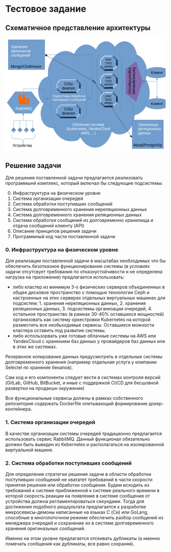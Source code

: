 # Тестовое задание

## Схематичное представление архитектуры

![Image alt](https://github.com/GorokhovDV/TestTaskVolgograd/raw/master/images/scheme.gif)

## Решение задачи

Для решения поставленной задачи предлагается реализовать программынй комплекс, который включал бы следующие подсистемы:

0. Инфраструктура на физическом уровне
1. Система организации очередей
2. Система обработки поступивших сообщений
3. Система долговременного хранения нереляционных данных
4. Система долговременного хранения реляционных данных
5. Система обработки сообщений из долговременно хранилища и отдача сообщений клиенту (API)
6. Описание принципов решения задачи
7. Программный код части поставленной задачи 

### 0. Инфраструктура на физическом уровне

Для реализации поставленной задачи в масштабах необходимых что бы обеспечить безотказное функционирование системы (в условиях задачи отсутсвует требования по отказоустойчивости и не определена нагрузка на приложение) предлагается использовать: 
* либо кластер из минимум 3-х физических серверов объединенных в общее дисковое пространство с помощью технологии Ceph и настроенных на этих серверах отдельных виртуальных машинах для подсистем: 1. хранения нереляционных данных, 2. хранения реляционных данных, 3. подсистемы организации очередей, 4. остальное пространство (в рамках 30-40% оставшихся мощностей) организовать как систему оркестровки Kubernetes на которой разместить все необьходимые сервисы. Оставшиеся можности кластера оставить под развитие системы.
* либо использорвать уже готовые облачные системы на AWS или YandexCloud с хранением баз данных у провайдеров баз данных или в этих же системах.

Резервоное копирование данных предусмотреть в отдельные системы долговременного хранения (например отдельная услуга у компании Selectel по хранение бекапов).

Сам код и его компоненты следует вести в системах контроля версий (GitLab, GitHub, BitBucket, и иные с поддержкой CI/CD для бесшовной развертки на продакшн окружение)

Все функциональные сервисы должны в рамках собственного репозитория содержать Dockerfile опитывающий формирование докер-контейнера.

### 1. Система организации очередей

В качестве организации системы очередей традиционно предлагается использовать сервис RabbitMQ. Данный функционал обязательно должен быть выведен из Kebernetes и располагаться на изолированной виртуальной машине.

### 2. Система обработки поступивших сообщений

Для определения стратегии решения задачи в области обработки поступивших сообщений не хвататет требований в части скорости принятия решения или обработки сообщения. Будем исходить из требований к системе приближенной к системе реального времени в которой скорость реакции на появление в системе сообщения от устройства должна регламентироваться секундами. Тогда для достижения подобного рещзультата предлагается к разработке микросевисы-демоны написанные на языках C (Си) или GoLang, способные в многопоточном режиме обеспечить разбор сообщений из менеджера очередей и сохранение их в системе долговременного хранения оригиназьных сообщений.

Именно на этом уровне предлагается отсеивать дубликаты (а именно помечать сообщения как дубликаты, все равно сохраняя).

 
    









